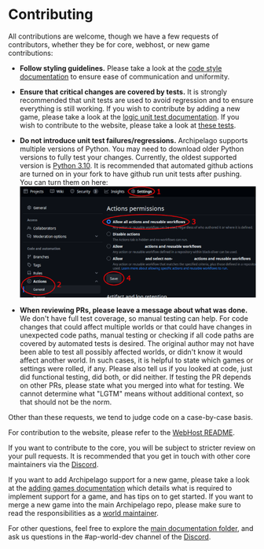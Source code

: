 # Contributing

All contributions are welcome, though we have a few requests of contributors, whether they be for core, webhost, or new 
game contributions:

* **Follow styling guidelines.**
  Please take a look at the [code style documentation](/docs/style.md)
  to ensure ease of communication and uniformity.

* **Ensure that critical changes are covered by tests.**
  It is strongly recommended that unit tests are used to avoid regression and to ensure everything is still working.
  If you wish to contribute by adding a new game, please take a look at
  the [logic unit test documentation](/docs/tests.md).
  If you wish to contribute to the website, please take a look at [these tests](/test/webhost).

* **Do not introduce unit test failures/regressions.**
  Archipelago supports multiple versions of Python. You may need to download older Python versions to fully test
  your changes. Currently, the oldest supported version
  is [Python 3.10](https://www.python.org/downloads/release/python-31015/).
  It is recommended that automated github actions are turned on in your fork to have github run unit tests after
  pushing.
  You can turn them on here:  
  ![Github actions example](./img/github-actions-example.png)

* **When reviewing PRs, please leave a message about what was done.**
  We don't have full test coverage, so manual testing can help.
  For code changes that could affect multiple worlds or that could have changes in unexpected code paths, manual testing
  or checking if all code paths are covered by automated tests is desired. The original author may not have been able
  to test all possibly affected worlds, or didn't know it would affect another world. In such cases, it is helpful to
  state which games or settings were rolled, if any.
  Please also tell us if you looked at code, just did functional testing, did both, or did neither.
  If testing the PR depends on other PRs, please state what you merged into what for testing.
  We cannot determine what "LGTM" means without additional context, so that should not be the norm.

Other than these requests, we tend to judge code on a case-by-case basis.

For contribution to the website, please refer to the [WebHost README](https://github.com/ArchipelagoMW/Archipelago/blob/main/WebHostLib/README.md).

If you want to contribute to the core, you will be subject to stricter review on your pull requests. It is recommended
that you get in touch with other core maintainers via the [Discord](https://archipelago.gg/discord).

If you want to add Archipelago support for a new game, please take a look at
the [adding games documentation](/docs/adding%20games.md)
which details what is required to implement support for a game, and has tips on to get started.
If you want to merge a new game into the main Archipelago repo, please make sure to read the responsibilities as a
[world maintainer](/docs/world%20maintainer.md).

For other questions, feel free to explore the [main documentation folder](https://github.com/ArchipelagoMW/Archipelago/tree/main/docs), and ask us questions in the
#ap-world-dev channel of the [Discord](https://archipelago.gg/discord).
